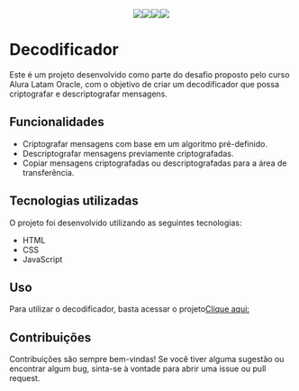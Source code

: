 <div align="center">

<img src="https://img.shields.io/badge/HTML-red?style=flat-square&logo=html5&logoColor=white" /><img src="https://img.shields.io/badge/CSS-blue?style=flat-square&labelColor=555555&logo=css3&logoColor=white" /><img src="https://img.shields.io/badge/JavaScript-yellow?style=flat-square&labelColor=555555&logo=javascript&logoColor=white" /><img src="https://img.shields.io/github/last-commit/MarceloKade/Challenge_AluraLatam-Oracle-Decodificador_04-2023" />

</div>

# Decodificador

Este é um projeto desenvolvido como parte do desafio proposto pelo curso Alura Latam Oracle, com o objetivo de criar um decodificador que possa criptografar e descriptografar mensagens.

## Funcionalidades

- Criptografar mensagens com base em um algoritmo pré-definido.
- Descriptografar mensagens previamente criptografadas.
- Copiar mensagens criptografadas ou descriptografadas para a área de transferência.

## Tecnologias utilizadas

O projeto foi desenvolvido utilizando as seguintes tecnologias:

- HTML
- CSS
- JavaScript

## Uso

Para utilizar o decodificador, basta acessar o projeto<a href="https://brunnohc.github.io/Challenge-Oracle-One/">Clique aqui:</a> 

## Contribuições

Contribuições são sempre bem-vindas! Se você tiver alguma sugestão ou encontrar algum bug, sinta-se à vontade para abrir uma issue ou pull request.
